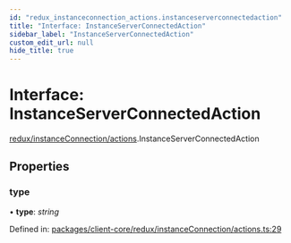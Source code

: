 ```yaml
---
id: "redux_instanceconnection_actions.instanceserverconnectedaction"
title: "Interface: InstanceServerConnectedAction"
sidebar_label: "InstanceServerConnectedAction"
custom_edit_url: null
hide_title: true
---
```


# Interface: InstanceServerConnectedAction

[redux/instanceConnection/actions](../modules/redux_instanceconnection_actions.md).InstanceServerConnectedAction

## Properties

### type

• **type**: *string*

Defined in: [packages/client-core/redux/instanceConnection/actions.ts:29](https://github.com/xr3ngine/xr3ngine/blob/66a84a950/packages/client-core/redux/instanceConnection/actions.ts#L29)
